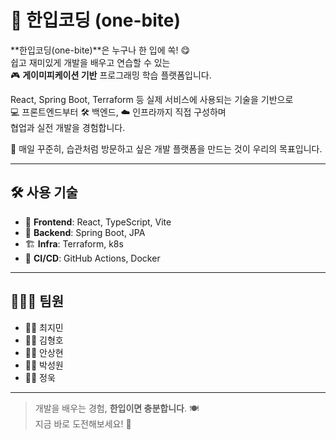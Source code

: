 # 🥄 한입코딩 (one-bite)

**한입코딩(one-bite)**은 누구나 한 입에 쏙! 😋  
쉽고 재미있게 개발을 배우고 연습할 수 있는  
🎮 **게이미피케이션 기반** 프로그래밍 학습 플랫폼입니다.

React, Spring Boot, Terraform 등 실제 서비스에 사용되는 기술을 기반으로  
💻 프론트엔드부터 🛠️ 백엔드, ☁️ 인프라까지 직접 구성하며  
협업과 실전 개발을 경험합니다.

📆 매일 꾸준히, 습관처럼 방문하고 싶은 개발 플랫폼을 만드는 것이 우리의 목표입니다.

---

## 🛠️ 사용 기술

- 🎨 **Frontend**: React, TypeScript, Vite  
- 🧩 **Backend**: Spring Boot, JPA  
- 🏗️ **Infra**: Terraform, k8s
- 🔄 **CI/CD**: GitHub Actions, Docker

---

## 👨‍👩‍👦 팀원

- 🧑‍💻 최지민  
- 👨‍💻 김형호  
- 👨‍💻 안상현  
- 🧑‍💻 박성원  
- 👨‍💻 정욱

---

> 개발을 배우는 경험, **한입이면 충분합니다**. 🍽️  
> 지금 바로 도전해보세요! 🚀
